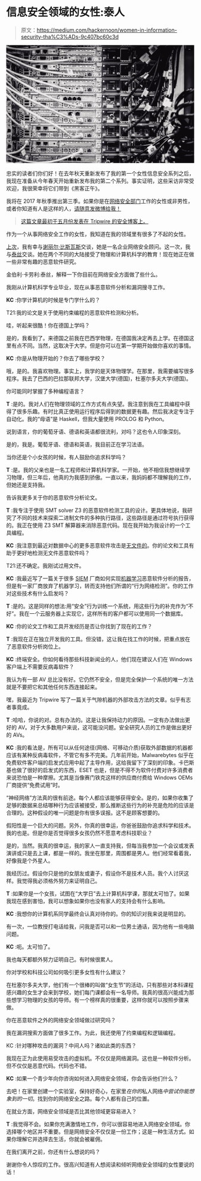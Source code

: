 # 信息安全领域的女性:泰人

> 原文：<https://medium.com/hackernoon/women-in-information-security-tha%C3%ADs-9c407bc60c3d>

![](img/d55376b4c2bd21715af355e8ae119681.png)

忠实的读者们你们好！在去年秋天重新发布了我的第一个女性信息安全系列之后，我现在准备从今年春天开始重新发布我的第二个系列。事实证明，这些采访非常受欢迎，我很荣幸将它们带到《黑客正午》。

我将在 2017 年秋季推出第三季。如果你是在[网络安全部门](https://hackernoon.com/tagged/cybersecurity)工作的女性或非男性，或者你知道有人是这样的人，[请随意发微博给我！](https://twitter.com/kim_crawley)

> [这篇文章最初于五月份发表在 Tripwire 的安全博客上。](https://www.tripwire.com/state-of-security/off-topic/women-information-security-thais/)

作为一个从事网络安全工作的女性，我知道在我的领域里有很多了不起的女性。

[上次](https://hackernoon.com/women-in-information-security-cheryl-biswas-890daadfceb3)，我有幸与[谢丽尔·比斯瓦斯](https://twitter.com/3ncr1pt3d)交谈，她是一名企业网络安全顾问。这一次，我与[泰丝](https://twitter.com/barbieauglend)交谈。她在两个不同的大陆接受了物理和计算机科学的教育！现在她正在做一些非常有趣的恶意软件研究。

金伯利·卡劳利:泰丝，解释一下你目前在网络安全方面做了些什么。

我刚从计算机科学专业毕业，现在从事恶意软件分析和漏洞搜寻工作。

**KC** :你学计算机的时候是专门学什么的？

T21:我的论文是关于使用约束编程的恶意软件检测和分析。

哇，听起来很酷！你在德国上学吗？

是的，我看到了。来德国之前我在巴西学物理，在德国我决定再去上学。在德国这里有点不同。当然，这取决于大学。但是你可以在第一学期开始做你喜欢的事情。

**KC** :你是从物理开始的？你去了哪些学校？

哦，是的。我喜欢物理。事实上，我学的是天体物理学。在那里，我需要编写很多程序。我去了巴西的巴拉那联邦大学，汉堡大学(德国)，杜塞尔多夫大学(德国)。

你可能同时掌握了多种编程语言？

**T** :是的。我对人们在物理领域的工作方式有点失望。我注意到我在工具编程中获得了很多乐趣。有时比真正使用运行程序后得到的数据更有趣。然后我决定专注于自动化。我的“母语”是 Haskell，但我大量使用 PROLOG 和 Python。

说到语言，你的葡萄牙语、德语和英语都很流利，对吗？这也令人印象深刻。

是的，我是。葡萄牙语、德语和英语，我目前正在学习法语。

当你还是个小女孩的时候，有人鼓励你追求科学吗？

**T** :是。我的父亲也是一名工程师和计算机科学家。一开始，他不相信我想继续学习物理，但三年后，他真的为我感到骄傲。一直以来，我妈妈都不理解我的工作，但她还是支持我。

告诉我更多关于你的恶意软件分析论文。

**T** :我专注于使用 SMT solver Z3 的恶意软件检测工具的设计。更具体地说，我研究了不同的技术来探索二进制文件的多种执行路径，这些路径是通过符号执行获得的。我正在使用 Z3 SMT 解算器来消除恶意代码。现在我开始为我设计的一个工具编程。

**KC** :我注意到最近对数据中心的更多恶意软件攻击是[无文件的](https://www.tripwire.com/state-of-security/off-topic/is-fileless-malware-really-fileless/)。你的论文和工具有助于更好地检测无文件恶意软件吗？

T21:还不确定。我刚试过用文件。

**KC** :我最近写了一篇关于很多 [SIEM](https://www.tripwire.com/state-of-security/incident-detection/log-management-siem/what-is-a-siem/) 厂商如何实现[机器学习](https://www.tripwire.com/state-of-security/security-data-protection/avoid-infosec-machine-learning-trap-data-important-algorithm/)恶意软件分析的报告，但是有一家厂商放弃了机器学习，转而支持他们所谓的“行为网络检测”。你的工作对这些技术有什么启发吗？

**T** :是的。这是同样的想法:用“安全”行为训练一个系统，用这些行为的补充作为“不好”。我在一个云服务器上实现它，这样所有的客户都可以使用同一个数据库。

**KC** :你的论文工作和工具开发经历是否让你找到了现在的工作？

**T** :我现在正在独立开发我的工具。但没错，这让我在找工作的时候，把重点放在了恶意软件分析岗位上。

**KC** :终端安全。你如何看待那些科技新闻业的人，他们现在建议人们在 Windows 客户端上不需要反病毒软件？

我认为有一部 AV 总比没有好。它仍然不安全，但是完全保护一个系统的唯一方法就是不要把它和其他任何东西连接起来。

嘿，我最近为 Tripwire 写了一篇关于气隙机器的外部攻击方法的文章。似乎有志者事竟成。

**T** :哈哈，你说的对。总有办法的。这是让我保持动力的原因。一定有办法做出更好的 AV。对于大多数用户来说，这可能没问题。安全研究人员的工作是做出更好的 AVs。

**KC** :我的看法是，所有可以从任何途径(网络、可移动介质)获取外部数据的机器都应该有某种反病毒软件，不管它有多不完美。几年前开始，Malwarebytes 似乎在免费软件客户端的启发式应用中起了主导作用，这给我留下了深刻的印象。卡巴斯基也做了很好的启发式的东西，ESET 也是，但是不得不为软件付费对许多消费者来说恐怕是一种摩擦。尤其是当像赛门铁克这样的供应商付费给 Windows OEMs 厂商提供“免费试用”时。

“神经网络”方法真的很有前途。每个人都应该能够获得安全。是的，如果你收集了足够的数据来总结哪种行为应该被接受，那么推断这些行为的补充是危险的应该是合理的。这种假设的唯一问题是你有很多误报。这不是顾客想要的。

假阳性是一个巨大的问题。另外，你真的很幸运，你爸爸鼓励你追求科学和技术。我的也是。但是你是否觉得很多女孩仍然不愿意考虑科技职业？

是的，当然。我真的很幸运，我的家人一直支持我，但每当我参加一个会议或发表演讲或只是去上课，都是一样的。我坐在那里，周围都是男人。他们经常看着我，好像我是个外星人。

我经历过。假设你只是他的女朋友或妻子，假设你不是技术人员。我个人讨厌这样。我觉得我必须格外努力来证明自己。

**T** :如果你是一个女孩，试图在“大学日”去上计算机科学课，那就太可怕了。如果我现在感到害怕，我可以想象如果你也没有家人的支持会有什么影响。

**KC** :我想你的计算机系同学最终会认真对待你的。你的知识对我来说是明显的。

有一次，一位教授打电话给我，问我是否可以和一位男士通话，因为他有一些电脑问题。

**KC** :呃。太可怕了。

我也每天都额外努力证明自己。有时候很累人。

你对学校和科技公司如何吸引更多女性有什么建议？

在杜塞尔多夫大学，他们有一个很棒的叫做“女生节”的活动，只有那些对本科课程感兴趣的女生才会来到学校，她们每门课都会有一名导师。我真的很高兴能成为那些想学习物理的女孩的导师。有一个榜样真的很重要，这样你就可以按照步骤来做。

你在恶意软件之外的网络安全领域做过研究吗？

我在漏洞搜索方面做了很多工作。为此，我还使用了约束编程和逻辑编程。

KC :针对哪种攻击的漏洞？中间人吗？诸如此类的东西？

我现在正为此使用易受攻击的虚拟机。不仅仅是网络漏洞。这也是一种软件分析。但不仅仅是恶意代码。代码也不错。

**KC** :如果一个青少年向你咨询如何进入网络安全领域，你会告诉他们什么？

去吧！在家里创建一个实验室，保持好奇心，在家里*在你的*私人网络*中尝试你能想象到的一切*。找到你的网络安全之路。每个人都有自己的位置。

在就业方面，网络安全领域是否比其他领域更容易进入？

**T** :我觉得不会。如果你充满激情地工作，你可以很容易地进入网络安全领域。你选择哪个地区并不重要。但是网络安全不仅仅是一份工作；这是一种生活方式。如果你理解它并选择去生活，你就会被雇佣。

在我们离开之前，你还有什么想说的吗？

谢谢你令人惊叹的工作。很高兴知道有人想阅读和倾听网络安全领域的女性要说的话！